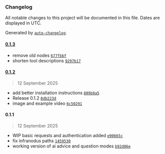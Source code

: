 ### Changelog

All notable changes to this project will be documented in this file. Dates are displayed in UTC.

Generated by [`auto-changelog`](https://github.com/CookPete/auto-changelog).

#### [0.1.3](https://github.com/infranodus/n8n-nodes-infranodus/compare/0.1.2...0.1.3)

- remove old nodes [`677fbbf`](https://github.com/infranodus/n8n-nodes-infranodus/commit/677fbbf38787cf71a45d4b501a154c8451d8fc52)
- shorten tool descriptions [`9297b17`](https://github.com/infranodus/n8n-nodes-infranodus/commit/9297b171d00dd06e59c33ebdf23c255ddef25857)

#### [0.1.2](https://github.com/infranodus/n8n-nodes-infranodus/compare/0.1.1...0.1.2)

> 12 September 2025

- add better installation instructions [`889b8a5`](https://github.com/infranodus/n8n-nodes-infranodus/commit/889b8a5f54e3692d134c7b3bb702f8ec53e21bbf)
- Release 0.1.2 [`8db223d`](https://github.com/infranodus/n8n-nodes-infranodus/commit/8db223de284a043c395c5559add384f6aba9c657)
- image and example video [`6c50291`](https://github.com/infranodus/n8n-nodes-infranodus/commit/6c50291c6576f73b0e825e94efebbcf95a4d204e)

#### 0.1.1

> 12 September 2025

- WIP basic requests and authentication added [`e90665c`](https://github.com/infranodus/n8n-nodes-infranodus/commit/e90665c3f9335c891b140133e4289b2b411f6ad7)
- fix infranodus paths [`1459530`](https://github.com/infranodus/n8n-nodes-infranodus/commit/14595302004a1170d2ed9d45c2974ce6cf532bb5)
- working version of ai advice and question modes [`b92d06e`](https://github.com/infranodus/n8n-nodes-infranodus/commit/b92d06e5b84f4f599a4d7aaea6d2c9fa09b7d392)
